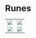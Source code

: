 # Runes

<table><tr><td><img src="https://upload.wikimedia.org/wikipedia/commons/1/14/Runic_letter_algiz.png"></td><td><img src="https://upload.wikimedia.org/wikipedia/commons/1/16/Runic_letter_othalan.png"></td></tr><tr><td><img src="https://upload.wikimedia.org/wikipedia/commons/0/0c/Runic_letter_mannaz.png"></td><td><img src="https://upload.wikimedia.org/wikipedia/commons/b/b9/Runic_letter_naudiz.png"></td></tr></table>
